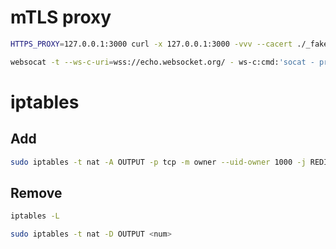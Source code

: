 # mTLS proxy

```sh
HTTPS_PROXY=127.0.0.1:3000 curl -x 127.0.0.1:3000 -vvv --cacert ./_fake_pki/_ca/certificate.pem https://google.com
```
```sh
websocat -t --ws-c-uri=wss://echo.websocket.org/ - ws-c:cmd:'socat - proxy:127.0.0.1:echo.websocket.org:443,proxyport=3000'
```



# iptables

## Add

```sh
sudo iptables -t nat -A OUTPUT -p tcp -m owner --uid-owner 1000 -j REDIRECT --to-ports 3000
```

## Remove

```sh
iptables -L
```

```sh
sudo iptables -t nat -D OUTPUT <num>
```
